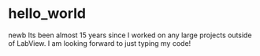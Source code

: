 # hello_world
newb
Its been almost 15 years since I worked on any large projects outside of LabView.  I am looking forward to just typing my code!
